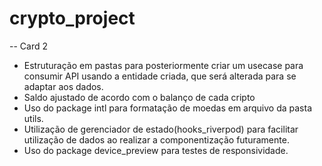 # crypto_project

-- Card 2

- Estruturação em pastas para posteriormente criar um usecase para consumir API usando a entidade criada, que será alterada para se adaptar aos dados.
- Saldo ajustado de acordo com o balanço de cada cripto
- Uso do package intl para formatação de moedas em arquivo da pasta utils.
- Utilização de gerenciador de estado(hooks_riverpod) para facilitar utilização de dados ao realizar a componentização futuramente.
- Uso do package device_preview para testes de responsividade.